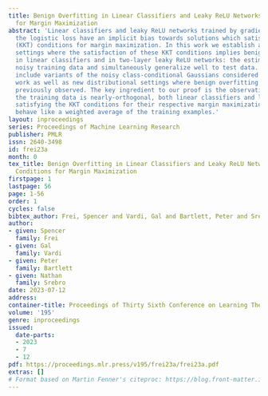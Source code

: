 ```yaml
---
title: Benign Overfitting in Linear Classifiers and Leaky ReLU Networks from KKT Conditions
  for Margin Maximization
abstract: 'Linear classifiers and leaky ReLU networks trained by gradient flow on
  the logistic loss have an implicit bias towards solutions which satisfy the Karush–Kuhn–Tucker
  (KKT) conditions for margin maximization. In this work we establish a number of
  settings where the satisfaction of these KKT conditions implies benign overfitting
  in linear classifiers and in two-layer leaky ReLU networks: the estimators interpolate
  noisy training data and simultaneously generalize well to test data. The settings
  include variants of the noisy class-conditional Gaussians considered in previous
  work as well as new distributional settings where benign overfitting has not been
  previously observed. The key ingredient to our proof is the observation that when
  the training data is nearly-orthogonal, both linear classifiers and leaky ReLU networks
  satisfying the KKT conditions for their respective margin maximization problems
  behave like a weighted average of the training examples.'
layout: inproceedings
series: Proceedings of Machine Learning Research
publisher: PMLR
issn: 2640-3498
id: frei23a
month: 0
tex_title: Benign Overfitting in Linear Classifiers and Leaky ReLU Networks from KKT
  Conditions for Margin Maximization
firstpage: 1
lastpage: 56
page: 1-56
order: 1
cycles: false
bibtex_author: Frei, Spencer and Vardi, Gal and Bartlett, Peter and Srebro, Nathan
author:
- given: Spencer
  family: Frei
- given: Gal
  family: Vardi
- given: Peter
  family: Bartlett
- given: Nathan
  family: Srebro
date: 2023-07-12
address: 
container-title: Proceedings of Thirty Sixth Conference on Learning Theory
volume: '195'
genre: inproceedings
issued:
  date-parts:
  - 2023
  - 7
  - 12
pdf: https://proceedings.mlr.press/v195/frei23a/frei23a.pdf
extras: []
# Format based on Martin Fenner's citeproc: https://blog.front-matter.io/posts/citeproc-yaml-for-bibliographies/
---
```

